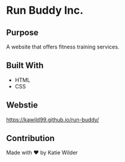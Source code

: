# Run Buddy Inc.

## Purpose
A website that offers fitness training services.

## Built With
* HTML
* CSS

## Webstie
https://kawild99.github.io/run-buddy/

## Contribution
Made with ❤️ by Katie Wilder
